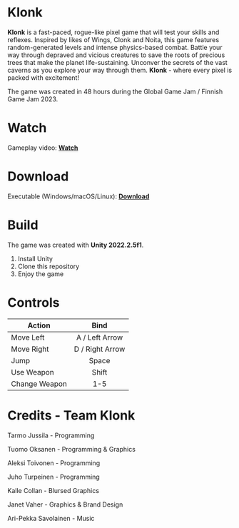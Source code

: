 
# Klonk

**Klonk** is a fast-paced, rogue-like pixel game that will test your skills and reflexes. Inspired by likes of Wings, Clonk and Noita, this game features random-generated levels and intense physics-based combat. Battle your way through depraved and vicious creatures to save the roots of precious trees that make the planet life-sustaining. Unconver the secrets of the vast caverns as you explore your way through them. **Klonk** - where every pixel is packed with excitement!

The game was created in 48 hours during the Global Game Jam / Finnish Game Jam 2023.

# Watch

Gameplay video: [**Watch**](https://youtu.be/CRyBFAQDLrs)

# Download

Executable (Windows/macOS/Linux): [**Download**](https://ggj.s3.amazonaws.com/games/2023/02/153075/exec/d6rhA/Klonk-2.zip)

# Build

The game was created with **Unity 2022.2.5f1**.

 1. Install Unity
 2. Clone this repository
 3. Enjoy the game

# Controls

| Action        | Bind           |
| ------------- |:-------------:|
| Move Left | A / Left Arrow |
| Move Right | D / Right Arrow |
| Jump | Space |
| Use Weapon | Shift |
| Change Weapon | 1-5 |

# Credits - Team Klonk

Tarmo Jussila - Programming

Tuomo Oksanen - Programming & Graphics

Aleksi Toivonen - Programming

Juho Turpeinen - Programming

Kalle Collan - Blursed Graphics

Janet Vaher - Graphics & Brand Design

Ari-Pekka Savolainen - Music
